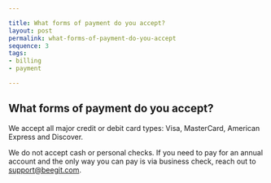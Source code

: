 ```yaml
---

title: What forms of payment do you accept?
layout: post
permalink: what-forms-of-payment-do-you-accept
sequence: 3
tags:
- billing
- payment

---
```


## What forms of payment do you accept?
We accept all major credit or debit card types: Visa, MasterCard, American Express and Discover. 

We do not accept cash or personal checks. If you need to pay for an annual account and the only way you can pay is via business check, reach out to [support@beegit.com](mailto:support@beegit.com).
